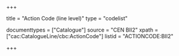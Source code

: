+++

title = "Action Code (line level)"
type = "codelist"

documenttypes = ["Catalogue"]
source = "CEN BII2"
xpath = ["cac:CatalogueLine/cbc:ActionCode"]
listid = "ACTIONCODE:BII2"

+++
